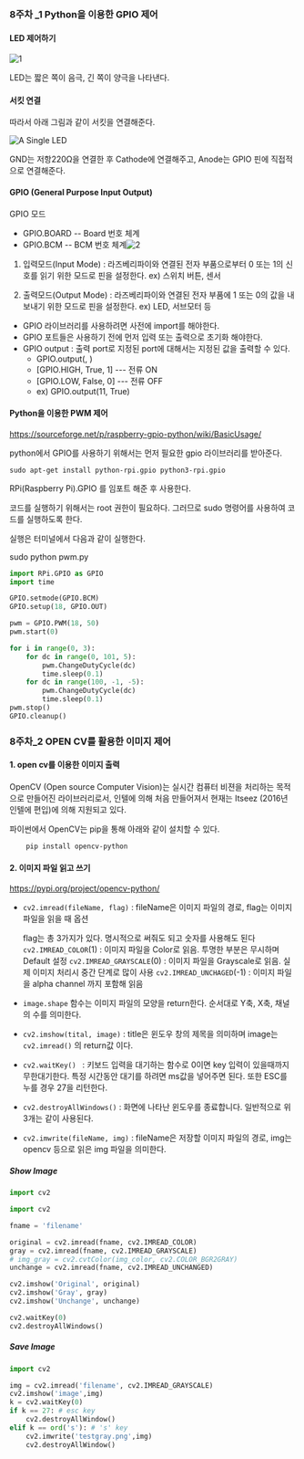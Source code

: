 





### 8주차 _1 Python을 이용한 GPIO 제어

#### LED 제어하기

![1](C:\Users\MS\Desktop\raspberry\myFirstProject\Week8\1.png)

LED는 짧은 쪽이 음극, 긴 쪽이 양극을 나타낸다.



#### 서킷 연결

따라서 아래 그림과 같이 서킷을 연결해준다.

![A Single LED](https://cdn.shopify.com/s/files/1/0176/3274/files/LEDs-BB400-1LED_bb_grande.png?6398700510979146820)

GND는 저항220Ω을 연결한 후 Cathode에 연결해주고, Anode는 GPIO 핀에 직접적으로 연결해준다.



#### GPIO (General Purpose Input Output)

GPIO 모드

* GPIO.BOARD -- Board 번호 체계
* GPIO.BCM      -- BCM 번호 체계![2](C:\Users\MS\Desktop\raspberry\myFirstProject\Week8\2.jpg)

1) 입력모드(Input Mode) : 라즈베리파이와 연결된 전자  부품으로부터 0 또는 1의 신호를 읽기 위한 모드로 핀을 설정한다. ex) 스위치 버튼, 센서

2) 출력모드(Output Mode)  : 라즈베리파이와 연결된 전자 부품에 1 또는 0의 값을 내보내기 위한 모드로 핀을 설정한다. ex) LED, 서브모터 등

* GPIO 라이브러리를 사용하려면 사전에 import를 해야한다.
* GPIO 포트들은 사용하기 전에 먼저 입력 또는 출력으로 초기화 해야한다.
* GPIO output : 출력 port로 지정된 port에 대해서는 지정된 값을 출력할 수 있다.
  - GPIO.output(<port>, <output>)
  - [GPIO.HIGH, True, 1] --- 전류 ON
  - [GPIO.LOW, False, 0] --- 전류 OFF
  - ex) GPIO.output(11, True)



#### Python을 이용한 PWM 제어

 https://sourceforge.net/p/raspberry-gpio-python/wiki/BasicUsage/ 

python에서 GPIO를 사용하기 위해서는 먼저 필요한 gpio 라이브러리를 받아준다.

```
sudo apt-get install python-rpi.gpio python3-rpi.gpio
```

RPi(Raspberry Pi).GPIO 를 임포트 해준 후 사용한다.

코드를 실행하기 위해서는 root 권한이 필요하다. 그러므로 sudo 명령어를 사용하여 코드를 실행하도록 한다.

실행은 터미널에서 다음과 같이 실행한다.

sudo python pwm.py

```python
import RPi.GPIO as GPIO
import time

GPIO.setmode(GPIO.BCM)
GPIO.setup(18, GPIO.OUT)

pwm = GPIO.PWM(18, 50)
pwm.start(0)

for i in range(0, 3):
    for dc in range(0, 101, 5):
        pwm.ChangeDutyCycle(dc)
        time.sleep(0.1)
    for dc in range(100, -1, -5):
        pwm.ChangeDutyCycle(dc)
        time.sleep(0.1)
pwm.stop()
GPIO.cleanup()
```



### 8주차_2 OPEN CV를 활용한 이미지 제어

#### 1. open cv를 이용한 이미지 출력

 OpenCV (Open source Computer Vision)는 실시간 컴퓨터 비젼을 처리하는 목적으로 만들어진 라이브러리로서, 인텔에 의해 처음 만들어져서 현재는 Itseez (2016년 인텔에 편입)에 의해 지원되고 있다. 

파이썬에서 OpenCV는 pip을 통해 아래와 같이 설치할 수 있다.

```
    pip install opencv-python
```



#### 2. 이미지 파일 읽고 쓰기

 https://pypi.org/project/opencv-python/ 

* `cv2.imread(fileName, flag)` : fileName은 이미지 파일의 경로, flag는 이미지 파일을 읽을 때 옵션

  flag는 총 3가지가 있다. 명시적으로 써줘도 되고 숫자를 사용해도 된다
  `cv2.IMREAD_COLOR`(1) : 이미지 파일을 Color로 읽음. 투명한 부분은 무시하며 Default 설정
  `cv2.IMREAD_GRAYSCALE`(0) : 이미지 파일을 Grayscale로 읽음. 실제 이미지 처리시 중간 단계로 많이 사용
  `cv2.IMREAD_UNCHAGED`(-1) : 이미지 파일을 alpha channel 까지 포함해 읽음

*  `image.shape` 함수는 이미지 파일의 모양을 return한다. 순서대로 Y축, X축, 채널의 수를 의미한다.

*  `cv2.imshow(tital, image)` : title은 윈도우 창의 제목을 의미하며 image는 `cv2.imread()` 의 return값 이다.

* `cv2.waitKey() ` : 키보드 입력을 대기하는 함수로 0이면 key 입력이 있을때까지 무한대기한다. 특정 시간동안 대기를 하려면 ms값을 넣어주면 된다. 또한 ESC를 누를 경우 27을 리턴한다. 

* `cv2.destroyAllWindows()` : 화면에 나타난 윈도우를 종료합니다. 일반적으로 위 3개는 같이 사용된다.

* `cv2.imwrite(fileName, img)` : fileName은 저장할 이미지 파일의 경로, img는 opencv 등으로 읽은 img 파일을 의미한다.



##### Show Image

```python
import cv2

import cv2

fname = 'filename'

original = cv2.imread(fname, cv2.IMREAD_COLOR)
gray = cv2.imread(fname, cv2.IMREAD_GRAYSCALE)
# img_gray = cv2.cvtColor(img_color, cv2.COLOR_BGR2GRAY)
unchange = cv2.imread(fname, cv2.IMREAD_UNCHANGED)

cv2.imshow('Original', original)
cv2.imshow('Gray', gray)
cv2.imshow('Unchange', unchange)

cv2.waitKey(0)
cv2.destroyAllWindows()
```



##### Save Image

```python
import cv2

img = cv2.imread('filename', cv2.IMREAD_GRAYSCALE)
cv2.imshow('image',img)
k = cv2.waitKey(0)
if k == 27: # esc key
    cv2.destroyAllWindow()
elif k == ord('s'): # 's' key
    cv2.imwrite('testgray.png',img)
    cv2.destroyAllWindow()
```

